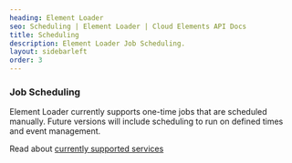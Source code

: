 ```yaml
---
heading: Element Loader
seo: Scheduling | Element Loader | Cloud Elements API Docs
title: Scheduling
description: Element Loader Job Scheduling.
layout: sidebarleft
order: 3
---
```


### Job Scheduling

Element Loader currently supports one-time jobs that are scheduled manually. Future versions will include scheduling to run on defined times and event management.

Read about [currently supported services](supported-services.html)
